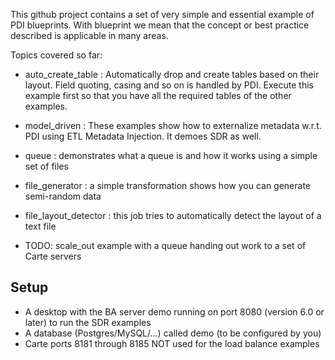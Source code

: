 This github project contains a set of very simple and essential example of PDI blueprints.
With blueprint we mean that the concept or best practice described is applicable in many areas.

Topics covered so far:

- auto_create_table : Automatically drop and create tables based on their layout.  Field quoting, casing and so on is handled by PDI. 
                      Execute this example first so that you have all the required tables of the other examples.

- model_driven : These examples show how to externalize metadata w.r.t. PDI using ETL Metadata Injection.  It demoes SDR as well.

- queue : demonstrates what a queue is and how it works using a simple set of files

- file_generator : a simple transformation shows how you can generate semi-random data

- file_layout_detector : this job tries to automatically detect the layout of a text file

- TODO: scale_out example with a queue handing out work to a set of Carte servers 

Setup
--------
- A desktop with the BA server demo running on port 8080 (version 6.0 or later) to run the SDR examples
- A database (Postgres/MySQL/...) called demo (to be configured by you)
- Carte ports 8181 through 8185 NOT used for the load balance examples

